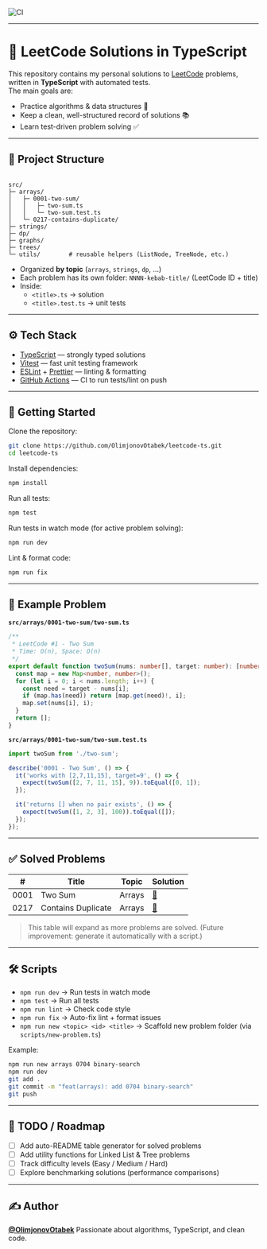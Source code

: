 ![CI](https://github.com/OlimjonovOtabek/leetcode-ts/actions/workflows/ci.yml/badge.svg)

---

# 🚀 LeetCode Solutions in TypeScript

This repository contains my personal solutions to [LeetCode](https://leetcode.com/) problems, written in **TypeScript** with automated tests.  
The main goals are:

- Practice algorithms & data structures 🧩  
- Keep a clean, well-structured record of solutions 📚  
- Learn test-driven problem solving ✅  

---

## 📂 Project Structure

```

src/
├─ arrays/
│   ├─ 0001-two-sum/
│   │   ├─ two-sum.ts
│   │   └─ two-sum.test.ts
│   └─ 0217-contains-duplicate/
├─ strings/
├─ dp/
├─ graphs/
├─ trees/
└─ utils/        # reusable helpers (ListNode, TreeNode, etc.)

````

- Organized **by topic** (`arrays`, `strings`, `dp`, …)  
- Each problem has its own folder: `NNNN-kebab-title/` (LeetCode ID + title)  
- Inside:  
  - `<title>.ts` → solution  
  - `<title>.test.ts` → unit tests  

---

## ⚙️ Tech Stack

- [TypeScript](https://www.typescriptlang.org/) — strongly typed solutions  
- [Vitest](https://vitest.dev/) — fast unit testing framework  
- [ESLint](https://eslint.org/) + [Prettier](https://prettier.io/) — linting & formatting  
- [GitHub Actions](https://docs.github.com/en/actions) — CI to run tests/lint on push  

---

## 🚀 Getting Started

Clone the repository:
```bash
git clone https://github.com/OlimjonovOtabek/leetcode-ts.git
cd leetcode-ts
````

Install dependencies:

```bash
npm install
```

Run all tests:

```bash
npm test
```

Run tests in watch mode (for active problem solving):

```bash
npm run dev
```

Lint & format code:

```bash
npm run fix
```

---

## 🧪 Example Problem

**`src/arrays/0001-two-sum/two-sum.ts`**

```ts
/**
 * LeetCode #1 - Two Sum
 * Time: O(n), Space: O(n)
 */
export default function twoSum(nums: number[], target: number): [number, number] | [] {
  const map = new Map<number, number>();
  for (let i = 0; i < nums.length; i++) {
    const need = target - nums[i];
    if (map.has(need)) return [map.get(need)!, i];
    map.set(nums[i], i);
  }
  return [];
}
```

**`src/arrays/0001-two-sum/two-sum.test.ts`**

```ts
import twoSum from './two-sum';

describe('0001 - Two Sum', () => {
  it('works with [2,7,11,15], target=9', () => {
    expect(twoSum([2, 7, 11, 15], 9)).toEqual([0, 1]);
  });

  it('returns [] when no pair exists', () => {
    expect(twoSum([1, 2, 3], 100)).toEqual([]);
  });
});
```

---

## ✅ Solved Problems

| #    | Title              | Topic  | Solution                                                       |
| ---- | ------------------ | ------ | -------------------------------------------------------------- |
| 0001 | Two Sum            | Arrays | [🔗](src/arrays/0001-two-sum/two-sum.ts)                       |
| 0217 | Contains Duplicate | Arrays | [🔗](src/arrays/0217-contains-duplicate/contains-duplicate.ts) |

> This table will expand as more problems are solved.
> (Future improvement: generate it automatically with a script.)

---

## 🛠️ Scripts

* `npm run dev` → Run tests in watch mode
* `npm test` → Run all tests
* `npm run lint` → Check code style
* `npm run fix` → Auto-fix lint + format issues
* `npm run new <topic> <id> <title>` → Scaffold new problem folder (via `scripts/new-problem.ts`)

Example:

```bash
npm run new arrays 0704 binary-search
npm run dev
git add .
git commit -m "feat(arrays): add 0704 binary-search"
git push

```

---

## 📌 TODO / Roadmap

* [ ] Add auto-README table generator for solved problems
* [ ] Add utility functions for Linked List & Tree problems
* [ ] Track difficulty levels (Easy / Medium / Hard)
* [ ] Explore benchmarking solutions (performance comparisons)

---

## ✍️ Author

**[@OlimjonovOtabek](https://github.com/OlimjonovOtabek)**
Passionate about algorithms, TypeScript, and clean code.

